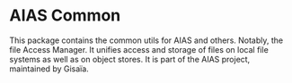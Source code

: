 # AIAS Common

This package contains the common utils for AIAS and others. Notably, the file Access Manager. It unifies access and storage of files on local file systems as well as on object stores. It is part of the AIAS project, maintained by Gisaïa.
